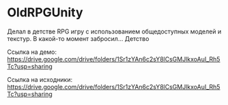 # OldRPGUnity
Делал в детстве RPG игру с использованием общедоступных моделей и текстур. В какой-то момент забросил... Детство

Ссылка на демо: https://drive.google.com/drive/folders/1Sr1zYAn6c2sY8lCsGMJlkxoAuI_Rh5Tc?usp=sharing

Ссылка на исходники: https://drive.google.com/drive/folders/1Sr1zYAn6c2sY8lCsGMJlkxoAuI_Rh5Tc?usp=sharing
